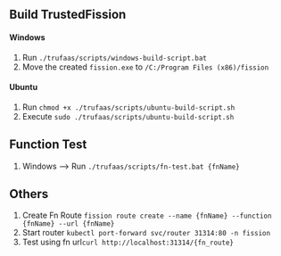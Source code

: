## Build TrustedFission


#### Windows
 1. Run ```./trufaas/scripts/windows-build-script.bat ```
 2. Move the created ```fission.exe``` to ```/C:/Program Files (x86)/fission```

#### Ubuntu
 1. Run ```chmod +x ./trufaas/scripts/ubuntu-build-script.sh```
 2. Execute ```sudo ./trufaas/scripts/ubuntu-build-script.sh```

## Function Test

 1. Windows --> Run ```./trufaas/scripts/fn-test.bat {fnName}```

## Others

 1. Create Fn Route ```fission route create --name {fnName} --function {fnName} --url {fnName}```
 2. Start router ```kubectl port-forward svc/router 31314:80 -n fission```
 3. Test using fn url```curl http://localhost:31314/{fn_route}```

